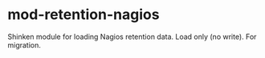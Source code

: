 mod-retention-nagios
====================

Shinken module for loading Nagios retention data. Load only (no write). For migration.
